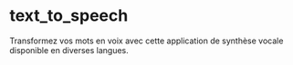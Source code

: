 # text_to_speech
Transformez vos mots en voix avec cette application de synthèse vocale disponible en diverses langues.
